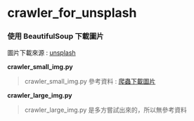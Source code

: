 # crawler_for_unsplash

### 使用 BeautifulSoup 下載圖片

圖片下載來源 : [unsplash](https://unsplash.com/ "游標顯示")

**crawler_small_img.py**

>crawler_small_img.py 參考資料 : [爬蟲下載圖片](https://github.com/mikeku1116/python-image-downloader "游標顯示")

**crawler_large_img.py**

>crawler_large_img.py 是多方嘗試出來的，所以無參考資料
